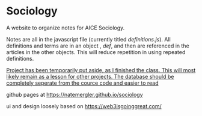 # Sociology
A website to organize notes for AICE Sociology.

Notes are all in the javascript file (currently titled _definitions.js_). All definitions and terms are in an object , _def_, and then are referenced in the articles in the other objects. This will reduce repetition in using repeated definitions.

<ins>Project has been temporarily put aside, as I finished the class. This will most likely remain as a lesson for other projects.
The database should be completely seperate from the cource code and easier to read</ins>

github pages at https://natemergler.github.io/sociology

ui and design loosely based on https://web3isgoinggreat.com/ 
